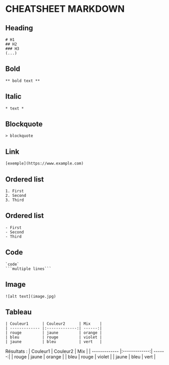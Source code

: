 # CHEATSHEET MARKDOWN
## Heading
    # H1
    ## H2
    ### H3
    (...)

## Bold
    ** bold text **

## Italic
    * text *

## Blockquote
    > blockquote

## Link
    [exemple](https://www.example.com)

## Ordered list
    1. First
    2. Second
    3. Third

## Ordered list
    - First 
    - Second
    - Third

## Code
    `code`
    ```multiple lines```

## Image 
    ![alt text](image.jpg)

## Tableau
```
| Couleur1      | Couleur2      | Mix    |
| ------------- |:-------------:| ------:|
| rouge         | jaune         | orange |
| bleu          | rouge         | violet |
| jaune         | bleu          | vert   |
```
Résultats :
| Couleur1      | Couleur2      | Mix    |
| ------------- |:-------------:| ------:|
| rouge         | jaune         | orange |
| bleu          | rouge         | violet |
| jaune         | bleu          | vert   |